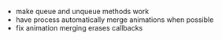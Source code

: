 * make queue and unqueue methods work
* have process automatically merge animations when possible
* fix animation merging erases callbacks